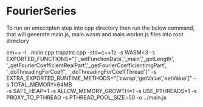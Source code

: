 # FourierSeries


To run on emscripten step into cpp directory then run the below command, that will generate main.js, main.wasm and main.worker.js files into root directory


  em++ -I . main.cpp trapzInt.cpp -std=c++1z -s WASM=3 -s EXPORTED_FUNCTIONS="['_setFunctionData','_main','_getLength', '_getFourierCoefficientRealPart','_getFourierCoefficientImgPart', '_doThreadingForCoeff', '_doThreadingForCoeffThread']" -s EXTRA_EXPORTED_RUNTIME_METHODS="['cwrap','getValue','setValue']" -s TOTAL_MEMORY=64MB  
  -s SAFE_HEAP=1 -s ALLOW_MEMORY_GROWTH=1 -s USE_PTHREADS=1 -s PROXY_TO_PTHREAD -s PTHREAD_POOL_SIZE=50 -o ../main.js
